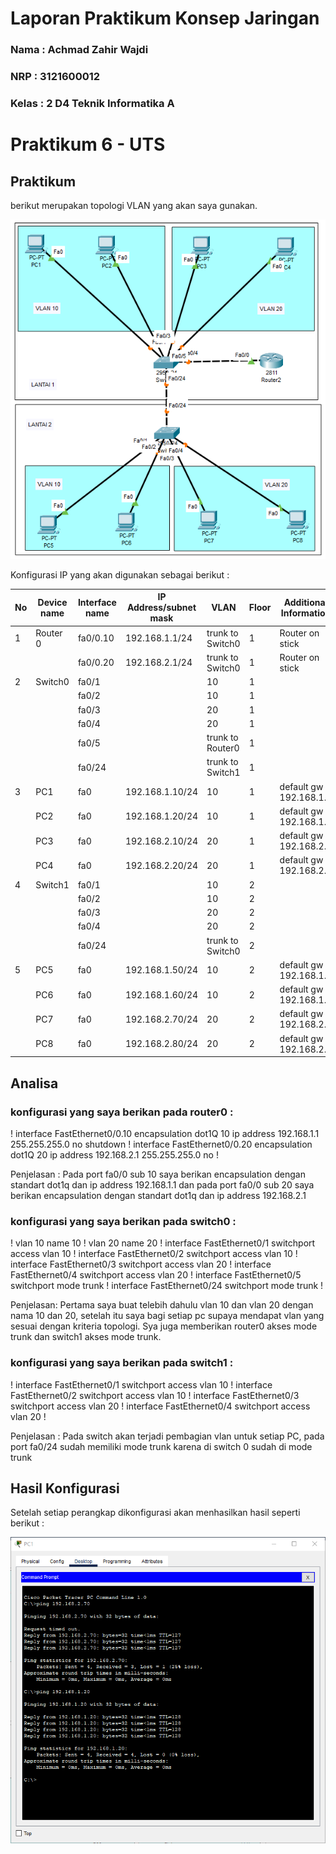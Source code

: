 # Laporan Praktikum Konsep Jaringan

### Nama : Achmad Zahir Wajdi

### NRP : 3121600012

### Kelas : 2 D4 Teknik Informatika A

# Praktikum 6 - UTS

## Praktikum

berikut merupakan topologi VLAN yang akan saya gunakan.

![Topologi](assets/topologi.png)

Konfigurasi IP yang akan digunakan sebagai berikut :

| No  | Device name | Interface name | IP Address/subnet mask | VLAN             | Floor | Additional Information   |
| --- | ----------- | -------------- | ---------------------- | ---------------- | ----- | ------------------------ |
| 1   | Router 0    | fa0/0.10       | 192.168.1.1/24         | trunk to Switch0 | 1     | Router on stick          |
|     |             | fa0/0.20       | 192.168.2.1/24         | trunk to Switch0 | 1     | Router on stick          |
| 2   | Switch0     | fa0/1          |                        | 10               | 1     |                          |
|     |             | fa0/2          |                        | 10               | 1     |                          |
|     |             | fa0/3          |                        | 20               | 1     |                          |
|     |             | fa0/4          |                        | 20               | 1     |                          |
|     |             | fa0/5          |                        | trunk to Router0 | 1     |                          |
|     |             | fa0/24         |                        | trunk to Switch1 | 1     |                          |
| 3   | PC1         | fa0            | 192.168.1.10/24        | 10               | 1     | default gw : 192.168.1.1 |
|     | PC2         | fa0            | 192.168.1.20/24        | 10               | 1     | default gw : 192.168.1.1 |
|     | PC3         | fa0            | 192.168.2.10/24        | 20               | 1     | default gw : 192.168.2.1 |
|     | PC4         | fa0            | 192.168.2.20/24        | 20               | 1     | default gw : 192.168.2.1 |
| 4   | Switch1     | fa0/1          |                        | 10               | 2     |                          |
|     |             | fa0/2          |                        | 10               | 2     |                          |
|     |             | fa0/3          |                        | 20               | 2     |                          |
|     |             | fa0/4          |                        | 20               | 2     |                          |
|     |             | fa0/24         |                        | trunk to Switch0 | 2     |                          |
| 5   | PC5         | fa0            | 192.168.1.50/24        | 10               | 2     | default gw : 192.168.1.1 |
|     | PC6         | fa0            | 192.168.1.60/24        | 10               | 2     | default gw : 192.168.1.1 |
|     | PC7         | fa0            | 192.168.2.70/24        | 20               | 2     | default gw : 192.168.2.1 |
|     | PC8         | fa0            | 192.168.2.80/24        | 20               | 2     | default gw : 192.168.2.1 |

## Analisa

### konfigurasi yang saya berikan pada router0 :

!
interface FastEthernet0/0.10
encapsulation dot1Q 10
ip address 192.168.1.1 255.255.255.0
no shutdown
!
interface FastEthernet0/0.20
encapsulation dot1Q 20
ip address 192.168.2.1 255.255.255.0
no
!

Penjelasan :
Pada port fa0/0 sub 10 saya berikan encapsulation dengan standart dot1q dan ip address 192.168.1.1 dan pada port fa0/0 sub 20 saya berikan encapsulation dengan standart dot1q dan ip address 192.168.2.1

### konfigurasi yang saya berikan pada switch0 :

!
vlan 10
name 10
!
vlan 20
name 20
!
interface FastEthernet0/1
switchport access vlan 10
!
interface FastEthernet0/2
switchport access vlan 10
!
interface FastEthernet0/3
switchport access vlan 20
!
interface FastEthernet0/4
switchport access vlan 20
!
interface FastEthernet0/5
switchport mode trunk
!
interface FastEthernet0/24
switchport mode trunk
!

Penjelasan:
Pertama saya buat telebih dahulu vlan 10 dan vlan 20 dengan nama 10 dan 20, setelah itu saya bagi setiap pc supaya mendapat vlan yang sesuai dengan kriteria topologi. Sya juga memberikan router0 akses mode trunk
dan switch1 akses mode trunk.

### konfigurasi yang saya berikan pada switch1 :

!
interface FastEthernet0/1
switchport access vlan 10
!
interface FastEthernet0/2
switchport access vlan 10
!
interface FastEthernet0/3
switchport access vlan 20
!
interface FastEthernet0/4
switchport access vlan 20
!

Penjelasan :
Pada switch akan terjadi pembagian vlan untuk setiap PC, pada port fa0/24 sudah memiliki mode trunk karena di switch 0 sudah di mode trunk

## Hasil Konfigurasi

Setelah setiap perangkap dikonfigurasi akan menhasilkan hasil seperti berikut :

![Hasil Percobaan](assets/HasilPercobaan.png)
